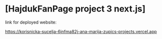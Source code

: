 # [HajdukFanPage project 3 next.js]


link for deployed website:

https://korisnicka-sucelja-6jnfma82j-ana-marija-zupics-projects.vercel.app

